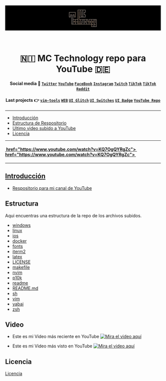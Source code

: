 [![MC Technology](doc/mctechnology_extendido.GIF)](https://www.youtube.com/channel/UC_mYh5PYPHBJ5YYUj8AIkcw)

<div align="center">
  <br> <h1> 🇳🇮 MC Technology repo para YouTube 🇩🇪  </h1>
</div>
<h4 align="center">
  <a>Social media 📲</a>
  <a href="https://twitter.com/mctechnology17" target="_blank"><code>Twitter</code></a>
  <a href="https://www.youtube.com/channel/UC_mYh5PYPHBJ5YYUj8AIkcw?view_as=subscriber" target="_blank"><code>YouTube</code></a>
  <a href="https://m.facebook.com/mctechnology17/" target="_blank"><code>FaceBook</code></a>
  <a href="https://www.instagram.com/mctechnology17/" target="_blank"><code>Instagram</code></a>
  <a href="https://www.twitch.tv/mctechnology17" target="_blank"><code>Twitch</code></a>
  <a href="https://www.tiktok.com/@mctechnology17" target="_blank"><code>TikTok</code></a>
  <a href="https://t.me/mctechnology" target="_blank"><code>TikTok</code></a>
  <a href="https://www.reddit.com/user/mctechnology17" target="_blank"><code>Reddit</code></a>
</h4>
<h4 align="center">
  <a>Last projects 👉</a>
  <a href="https://github.com/mctechnology17/vim-tools" target="_blank"><code>vim-tools</code></a>
  <a href="https://mctechnology17.com" target="_blank"><code>WEB</code></a>
  <a href="https://repo.packix.com/package/com.mctechnology.uiglitch/" target="_blank"><code>UI Glitch</code></a>
  <a href="https://repo.packix.com/package/com.mctechnology.uiswitches/" target="_blank"><code>UI Switches</code></a>
  <a href="https://repo.packix.com/package/com.mctechnology.uibadge/" target="_blank"><code>UI Badge</code></a>
  <a href="https://github.com/mctechnology17/youtube_repo_mc_technology" target="_blank"><code>YouTube Repo</code></a>
</h4>

----

- [Introducción](#Introducción)
- [Estructura de Respositorio](#Estructura)
- [Ultimo video subido a YouTube](#Video)
- [Licencia](#Licencia)

----

<div align="left">
  <h4>
  <a href="https://www.youtube.com/watch?v=gKkFuM8Ky1I&t=88s">
    <img alt="" src="https://i.ytimg.com/vi/gKkFuM8Ky1I/maxresdefault.jpg" width="600">
     href="https://www.youtube.com/watch?v=KQ7OgQYRgZc">
    <img alt="" src="https://i.ytimg.com/vi/KQ7OgQYRgZc/maxresdefault.jpg" width="600">
     href="https://www.youtube.com/watch?v=KQ7OgQYRgZc">
    <img alt="" src="https://i.ytimg.com/vi/KQ7OgQYRgZc/maxresdefault.jpg" width="600">
  </h4>
</div>

----

## Introducción
- Respositorio para mi canal de [YouTube](https://www.youtube.com/channel/UC_mYh5PYPHBJ5YYUj8AIkcw?view_as=subscriber)

## Estructura
Aqui encuentras una estructura de la repo de los archivos subidos.
- [windows](windows)
- [linux](linux)
- [ios](ios)
- [docker](docker)
- [fonts](fonts)
- [iterm2](iterm2)
- [latex](latex)
- [LICENSE](LICENSE)
- [makefile](makefile)
- [nvim](nvim)
- [p10k](p10k)
- [readme](readme)
- [README.md](README.md)
- [sh](sh)
- [vim](vim)
- [yabai](yabai)
- [zsh](zsh)

## Video
- Este es mi Video más reciente en YouTube
[![Mira el video aquí](https://i.ytimg.com/vi/gKkFuM8Ky1I/maxresdefault.jpg)](https://www.youtube.com/watch?v=gKkFuM8Ky1I&t=88s)

- Este es mi Video más visto en YouTube
[![Mira el video aquí](https://i.ytimg.com/vi/KQ7OgQYRgZc/maxresdefault.jpg)](https://www.youtube.com/watch?v=KQ7OgQYRgZc)

## Licencia
[Licencia](./LICENSE)
